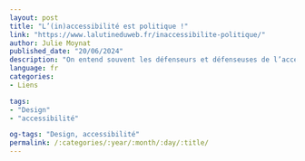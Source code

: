 ```yaml
---
layout: post
title: "L’(in)accessibilité est politique !"
link: "https://www.lalutineduweb.fr/inaccessibilite-politique/"
author: Julie Moynat
published_date: "20/06/2024"
description: "On entend souvent les défenseurs et défenseuses de l’accessibilité dire que l’accessibilité est un enjeu politique. On a un peu trop tendance, il me semble, à oublier que si l’accessibilité est politique, fatalement, l’inaccessibilité est également politique. En effet, l’inaccessibilité constitue une discrimination à l’égard des personnes handicapées. C’est politique. Fondamentalement politique."
language: fr
categories:
- Liens

tags:
- "Design"
- "accessibilité"

og-tags: "Design, accessibilité"
permalink: /:categories/:year/:month/:day/:title/
---
```

